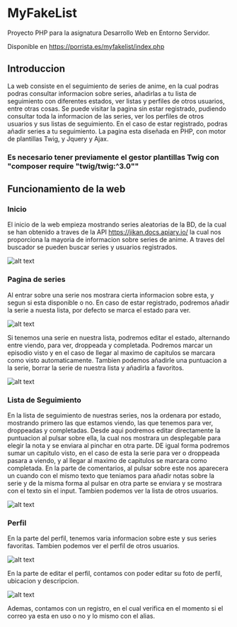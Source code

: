 # MyFakeList
Proyecto PHP para la asignatura  Desarrollo Web en Entorno Servidor.

Disponible en https://porrista.es/myfakelist/index.php
## Introduccion

La web consiste en el seguimiento de series de anime, en la cual podras podras consultar informacion sobre series, añadirlas a tu lista de seguimiento con diferentes estados, ver listas y perfiles de otros usuarios, entre otras cosas. Se puede visitar la pagina sin estar registrado, pudiendo consultar toda la informacion de las series, ver los perfiles de otros usuarios y sus listas de seguimiento. En el caso de estar registrado, podras añadir series a tu seguimiento. 
La pagina esta diseñada en PHP, con motor de plantillas Twig, y Jquery y Ajax.

### Es necesario tener previamente el gestor plantillas Twig con "composer require "twig/twig:^3.0""

## Funcionamiento de la web

### Inicio
El inicio de la web empieza mostrando series aleatorias de la BD, de la cual se han obtenido a traves de la API https://jikan.docs.apiary.io/ la cual nos proporciona la mayoria de informacion sobre series de anime. A traves del buscador se pueden buscar series y usuarios registrados.

![alt text](https://i.imgur.com/johil8V.png)

### Pagina de series
Al entrar sobre una serie nos mostrara cierta informacion sobre esta, y segun si esta disponible o no. 
En caso de estar registrado, podremos añadir la serie a nuesta lista, por defecto se marca el estado para ver.

![alt text](https://i.imgur.com/3nEFS7X.png)

Si tenemos una serie en nuestra lista, podremos editar el estado, alternando entre viendo, para ver, droppeada y completada. Podremos marcar un episodio visto y en el caso de llegar al maximo de capitulos se marcara como visto automaticamente. 
Tambien podemos añadirle una puntuacion a la serie, borrar la serie de nuestra lista y añadirla a favoritos.

![alt text](https://i.imgur.com/xFzXqqw.png)

### Lista de Seguimiento

En la lista de seguimiento de nuestras series, nos la ordenara por estado, mostrando primero las que estamos viendo, las que tenemos para ver, droppeadas y completadas.
Desde aqui podremos editar directamente la puntuacion al pulsar sobre ella, la cual nos mostrara un desplegable para elegir la nota y se enviara al pinchar en otra parte. DE igual forma podremos sumar un capitulo visto, en el caso de esta la serie para ver o droppeada pasara a viendo, y al llegar al maximo de capitulos se marcara como completada. 
En la parte de comentarios, al pulsar sobre este nos aparecera un cuando con el mismo texto que teniamos para añadir notas sobre la serie y de la misma forma al pulsar en otra parte se enviara y se mostrara con el texto sin el input.
Tambien podemos ver la lista de otros usuarios.

![alt text](https://i.imgur.com/QV1UMof.png)

### Perfil

En la parte del perfil, tenemos varia informacion sobre este y sus series favoritas. 
Tambien podemos ver el perfil de otros usuarios.


![alt text](https://i.imgur.com/axPW86E.png)

En la parte de editar el perfil, contamos con poder editar su foto de perfil, ubicacion y descripcion.

![alt text](https://i.imgur.com/vTuvJ8f.png)

Ademas, contamos con un registro, en el cual verifica en el momento si el correo ya esta en uso o no y lo mismo con el alias.
